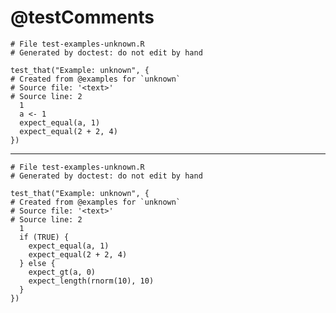 # @testComments

    
    # File test-examples-unknown.R
    # Generated by doctest: do not edit by hand
    
    test_that("Example: unknown", {
    # Created from @examples for `unknown`
    # Source file: '<text>'
    # Source line: 2
      1
      a <- 1
      expect_equal(a, 1)
      expect_equal(2 + 2, 4)
    })

---

    
    # File test-examples-unknown.R
    # Generated by doctest: do not edit by hand
    
    test_that("Example: unknown", {
    # Created from @examples for `unknown`
    # Source file: '<text>'
    # Source line: 2
      1
      if (TRUE) {
        expect_equal(a, 1)
        expect_equal(2 + 2, 4)
      } else {
        expect_gt(a, 0)
        expect_length(rnorm(10), 10)
      }
    })


